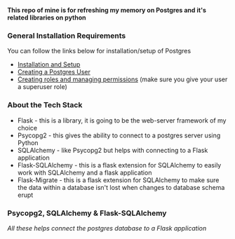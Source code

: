 **This repo of mine is for refreshing my memory on Postgres and it's related libraries on python**

### General Installation Requirements

You can follow the links below for installation/setup of Postgres

- [Installation and Setup](https://www.cherryservers.com/blog/how-to-install-and-setup-postgresql-server-on-ubuntu-20-04)
- [Creating a Postgres User](https://phoenixnap.com/kb/postgres-create-user)
- [Creating roles and managing permissions](https://www.digitalocean.com/community/tutorials/how-to-use-roles-and-manage-grant-permissions-in-postgresql-on-a-vps-2) (make sure you give your user a superuser role)

### About the Tech Stack

- Flask - this is a library, it is going to be the web-server framework of my choice
- Psycopg2 - this gives the ability to connect to a postgres server using Python
- SQLAlchemy - like Psycopg2 but helps with connecting to a Flask application
- Flask-SQLAlchemy - this is a flask extension for SQLAlchemy to easily work with SQLAlchemy and a flask application
- Flask-Migrate - this is a flask extension for SQLAlchemy to make sure the data within a database isn't lost when changes to database schema erupt

### Psycopg2, SQLAlchemy & Flask-SQLAlchemy

_All these helps connect the postgres database to a Flask application_
